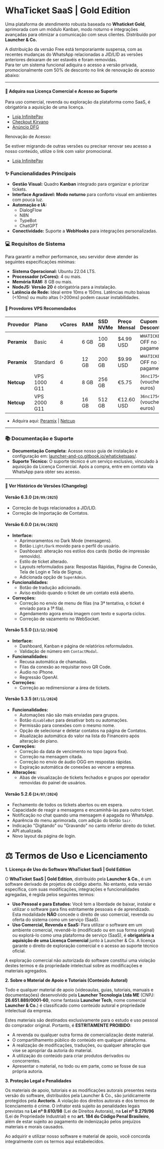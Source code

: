 # **WhaTicket SaaS | Gold Edition**

Uma plataforma de atendimento robusta baseada no **Whaticket Gold**, aprimorada com um módulo Kanban, modo noturno e integrações avançadas para otimizar a comunicação com seus clientes. Distribuído por **Launcher & Co.**

A distribuição da versão Free está temporariamte suspensa, com as recentes mudanças do WhatsApp relacionadas a JID/LID as versões anteriores deixaram de ser estavéis e foram removidas. </br>
Para ter um sistema funcional adiquira o acesso a versão privada, promocionalmente com 50% de desconto no link de renovação de acesso abaixo:

-----

#### **🛒 Adquira sua Licença Comercial e Acesso ao Suporte**

Para uso comercial, revenda ou exploração da plataforma como SaaS, é obrigatória a aquisição de uma licença.

  * [Loja InfinitePay](https://loja.infinitepay.io/launcher-tecnologia/aep0253-script-crm-whaticket-gold-com-saas-e-kanba/)
  * [Checkout Kirvano](https://pay.kirvano.com/a5103244-08d5-418f-8221-7172849dd65f)
  * [Anúncio DFG](https://www.dfg.com.br/pt/outros/script-crm-whaticket-gold-com-saas-e-kanban-inclusos-939289065)

Renovação de Acesso: 

Se estiver migrando de outras versões ou precisar renovar seu acesso a nosso conteúdo, utilize o link com valor promocional.

* [Loja InfinitePay](https://loja.infinitepay.io/launcher-tecnologia/ine6649-whaticket-renovacao)

### **✨ Funcionalidades Principais**

  * **Gestão Visual:** Quadro **Kanban** integrado para organizar e priorizar tickets.
  * **Interface Agradável:** **Modo noturno** para conforto visual em ambientes com pouca luz.
  * **Automação e IA:**
      * DialogFlow
      * N8N
      * TypeBot
      * ChatGPT
  * **Conectividade:** Suporte a **WebHooks** para integrações personalizadas.

### **💻 Requisitos de Sistema**

Para garantir a melhor performance, seu servidor deve atender às seguintes especificações mínimas:

  * **Sistema Operacional:** Ubuntu 22.04 LTS.
  * **Processador (vCores):** 4 ou mais.
  * **Memória RAM:** 8 GB ou mais.
  * **NodeJS:** **Versão 20** é obrigatória para a instalação.
  * **Latência de Rede:** Ideal entre 10ms e 150ms. Latências muito baixas (\<10ms) ou muito altas (\>200ms) podem causar instabilidades.

#### **🚀 Provedores VPS Recomendados**

| Provedor | Plano | vCores | RAM | SSD NVMe | Preço Mensal | Cupom de Desconto |
| :--- | :--- | :--- | :--- | :--- | :--- | :--- |
| **Peramix** | Basic | 4 | 6 GB | 100 GB | $4.99 USD | `WHATICKET` (25% OFF no 1º pagamento) |
| **Peramix** | Standard | 6 | 12 GB | 200 GB | $9.99 USD | `WHATICKET` (25% OFF no 1º pagamento) |
| **Netcup** | VPS 1000 G11 | 4 | 8 GB | 256 GB | €5.75 | `36nc17542354680` (voucher de 5 euros) |
| **Netcup** | VPS 2000 G11 | 8 | 16 GB | 512 GB | €12.60 USD | `36nc17542354680` (voucher de 5 euros) |

  * Adquira aqui: [Peramix](https://control.peramix.com/?affid=14) | [Netcup](https://www.netcup.com/en/?ref=283810)

-----

### **📚 Documentação e Suporte**

  * **Documentação Completa:** Acesse nosso guia de instalação e configuração em: [launcher-and-co.gitbook.io/whaticketsaas/](https://launcher-and-co.gitbook.io/whaticketsaas/).
  * **Suporte Técnico:** O suporte técnico é um serviço exclusivo, vinculado à aquisição da Licença Comercial. Após a compra, entre em contato via WhatsApp para obter seu acesso.

-----

**🔄 Ver Histórico de Versões (Changelog)**

#### **Versão 6.3.0** (`20/09/2025`)

  * Correção de bugs relacionados a JID/LID.
  * Correção de Importação de Contatos.

#### **Versão 6.0.0** (`16/04/2025`)

  * **Interface:**
      * Aprimoramentos no Dark Mode (mensagens).
      * Botão `Light/Dark` movido para o perfil do usuário.
      * Dashboard: alteração nos estilos dos cards (botão de impressão removido).
      * Estilo de ticket alterado.
      * Layouts reformulados para: Respostas Rápidas, Página de Conexão, Tela de Login e Tela de Signup.
      * Adicionada opção de `SuperAdmin`.
  * **Funcionalidades:**
      * Botão de tradução adicionado.
      * Aviso exibido quando o ticket de um contato está aberto.
  * **Correções:**
      * Correção no envio de menu de filas (na 3ª tentativa, o ticket é enviado para a 1ª fila).
      * Agendamento agora envia imagem com texto e suporta ciclos.
      * Correção de vazamento no WebSocket.

#### **Versão 5.5.0** (`13/12/2024`)

  * **Interface:**
      * Dashboard, Kanban e página de relatórios reformulados.
      * Validação de número em `ContactModal`.
  * **Funcionalidades:**
      * Recusa automática de chamadas.
      * Filas da conexão ao requisitar novo QR Code.
      * Áudio no iPhone.
      * Regressão OpenAI.
  * **Correções:**
      * Correção ao redimensionar a área de tickets.

#### **Versão 5.3.5** (`07/11/2024`)

  * **Funcionalidades:**
      * Automações não são mais enviadas para grupos.
      * Botão `disableBot` para desativar bots ou automações.
      * Permissão para conexões com o mesmo nome.
      * Opção de selecionar e deletar contatos na página de Contatos.
      * Atualização automática do valor na lista do Financeiro após alteração de plano.
  * **Correções:**
      * Correção da data de vencimento no topo (agora fixa).
      * Correção na mensagem citada.
      * Correção no envio de áudio OGG em respostas rápidas.
      * Expiração automática de conexões ao vencer a empresa.
  * **Alterações:**
      * Abas de visualização de tickets fechados e grupos por operador removidas do painel de usuários.

#### **Versão 5.2.6** (`24/07/2024`)

  * Fechamento de todos os tickets abertos ou em espera.
  * Capacidade de reagir a mensagens e encaminhá-las para outro ticket.
  * Notificação no chat quando uma mensagem é apagada no WhatsApp.
  * Aparência do menu aprimorada, com adição do botão `Sair`.
  * Indicação "Digitando" ou "Gravando" no canto inferior direito do ticket.
  * API atualizada.
  * Novo layout da página de login.

# **⚖️ Termos de Uso e Licenciamento**

**1. Licença de Uso do Software WhaTicket SaaS | Gold Edition**

O **WhaTicket SaaS | Gold Edition**, distribuído pela **Launcher & Co.**, é um software derivado de projetos de código aberto. No entanto, esta versão específica, com suas modificações, integrações e funcionalidades agregadas, é regida pelos seguintes termos:

  * **Uso Pessoal e para Estudos:** Você tem a liberdade de baixar, instalar e utilizar o software para fins estritamente pessoais e de aprendizado. Esta modalidade **NÃO** concede o direito de uso comercial, revenda ou oferta do sistema como um serviço (SaaS).
  * **Uso Comercial, Revenda e SaaS:** Para utilizar o software em um ambiente comercial, revendê-lo (modificado ou em sua forma original) ou explorá-lo como uma plataforma de serviço (SaaS), é **obrigatória a aquisição de uma Licença Comercial** junto à Launcher & Co. A licença garante o direito de exploração comercial e o acesso ao suporte técnico oficial.

A exploração comercial não autorizada do software constitui uma violação destes termos e da propriedade intelectual sobre as modificações e materiais agregados.

**2. Sobre o Material de Apoio e Tutoriais (Conteúdo Autoral)**

Todo e qualquer material de apoio (videoaulas, guias, tutoriais, manuais e documentações) desenvolvido pela **Launcher Tecnologia Ltda ME** (CNPJ: **26.651.889/0001-60**, nome fantasia **Launcher Tech**, nome comercial **Launcher & Co.**) é classificado como conteúdo autoral e propriedade intelectual da empresa.

Estes materiais são destinados exclusivamente para o estudo e uso pessoal do comprador original. Portanto, é **ESTRITAMENTE PROIBIDO**:

  * A revenda ou qualquer outra forma de comercialização deste material.
  * O compartilhamento público do conteúdo em qualquer plataforma.
  * A realização de modificações, traduções, ou qualquer alteração que vise se apropriar da autoria do material.
  * A utilização do conteúdo para criar produtos derivados ou concorrentes.
  * Apresentar o material, no todo ou em parte, como se fosse de sua própria autoria.

**3. Proteção Legal e Penalidades**

Os materiais de apoio, tutoriais e as modificações autorais presentes nesta versão do software, distribuídos pela Launcher & Co., são juridicamente protegidos pela **Avctoris**. A violação dos direitos autorais e dos termos de licenciamento é crime. O infrator está sujeito às penalidades legais previstas na **Lei nº 9.610/98** (Lei de Direitos Autorais), na **Lei nº 9.279/96** (Lei de Propriedade Industrial) e no **art. 184 do Código Penal Brasileiro**, além de estar sujeito ao pagamento de indenização pelos prejuízos materiais e morais causados.

Ao adquirir e utilizar nosso software e material de apoio, você concorda integralmente com os termos aqui estabelecidos.
